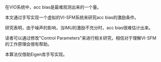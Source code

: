 在VIO系统中，acc bias是最难观测出来的一个量。

本文通过手写实现一个虚拟的VI-SFM系统来研究acc bias的激励条件。

研究表明，由于噪声的影响，当IMU的激励不充分时，acc bias很难估计出来。

读者可以通过修改"Control Parameters"来进行相关研究，相信对于理解VI-SFM的工作原理会很有帮助。

本算法仅借助Eigen库手写实现。
